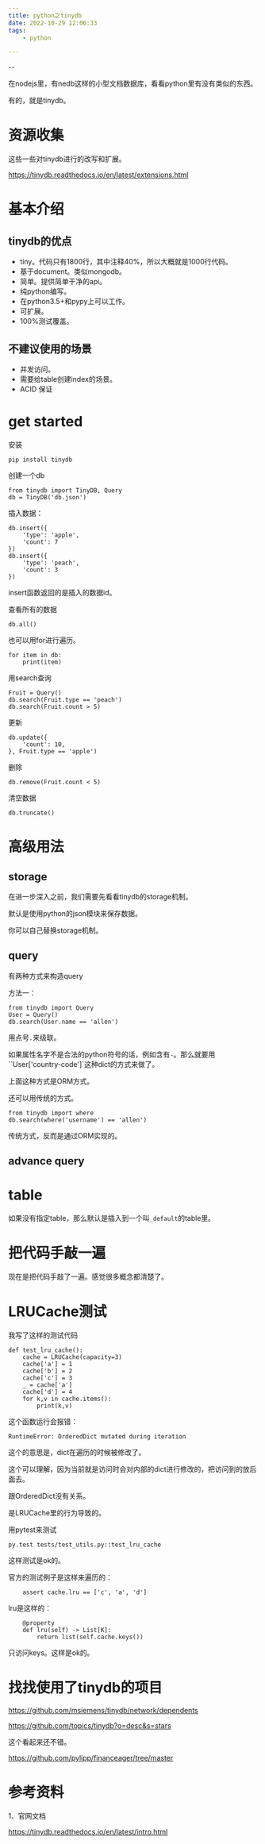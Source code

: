 ```yaml
---
title: python之tinydb
date: 2022-10-29 12:06:33
tags:
	- python

---
```


--

在nodejs里，有nedb这样的小型文档数据库，看看python里有没有类似的东西。

有的，就是tinydb。

# 资源收集

这些一些对tinydb进行的改写和扩展。

https://tinydb.readthedocs.io/en/latest/extensions.html

# 基本介绍

## tinydb的优点

* tiny。代码只有1800行，其中注释40%，所以大概就是1000行代码。
* 基于document。类似mongodb。
* 简单。提供简单干净的api。
* 纯python编写。
* 在python3.5+和pypy上可以工作。
* 可扩展。
* 100%测试覆盖。

## 不建议使用的场景

* 并发访问。
* 需要给table创建index的场景。
* ACID 保证

# get started

安装

```
pip install tinydb
```

创建一个db

```
from tinydb import TinyDB, Query
db = TinyDB('db.json')
```

插入数据：

```
db.insert({
	'type': 'apple',
	'count': 7
})
db.insert({
	'type': 'peach',
	'count': 3
})
```

insert函数返回的是插入的数据id。

查看所有的数据

```
db.all()
```

也可以用for进行遍历。

```
for item in db:
	print(item)
```

用search查询

```
Fruit = Query()
db.search(Fruit.type == 'peach')
db.search(Fruit.count > 5)
```

更新

```
db.update({
	'count': 10,
}, Fruit.type == 'apple')
```

删除

```
db.remove(Fruit.count < 5)
```

清空数据

```
db.truncate()
```

# 高级用法

## storage

在进一步深入之前，我们需要先看看tinydb的storage机制。

默认是使用python的json模块来保存数据。

你可以自己替换storage机制。

## query

有两种方式来构造query

方法一：

```
from tinydb import Query
User = Query()
db.search(User.name == 'allen')
```

用点号`.`来级联。

如果属性名字不是合法的python符号的话，例如含有`-`。那么就要用``User['country-code']`这种dict的方式来做了。

上面这种方式是ORM方式。

还可以用传统的方式。

```
from tinydb import where
db.search(where('username') == 'allen')
```

传统方式，反而是通过ORM实现的。



## advance query



# table

如果没有指定table，那么默认是插入到一个叫`_default`的table里。



# 把代码手敲一遍

现在是把代码手敲了一遍。感觉很多概念都清楚了。

# LRUCache测试

我写了这样的测试代码

```
def test_lru_cache():
    cache = LRUCache(capacity=3)
    cache['a'] = 1
    cache['b'] = 2
    cache['c'] = 3
    _ = cache['a']
    cache['d'] = 4
    for k,v in cache.items():
        print(k,v)
```

这个函数运行会报错：

```
RuntimeError: OrderedDict mutated during iteration
```

这个的意思是，dict在遍历的时候被修改了。

这个可以理解，因为当前就是访问时会对内部的dict进行修改的，把访问到的放后面去。

跟OrderedDict没有关系。

是LRUCache里的行为导致的。

用pytest来测试

```
py.test tests/test_utils.py::test_lru_cache
```

这样测试是ok的。

官方的测试例子是这样来遍历的：

```
    assert cache.lru == ['c', 'a', 'd']
```

lru是这样的：

```
    @property
    def lru(self) -> List[K]:
        return list(self.cache.keys())
```

只访问keys。这样是ok的。

# 找找使用了tinydb的项目

https://github.com/msiemens/tinydb/network/dependents



https://github.com/topics/tinydb?o=desc&s=stars

这个看起来还不错。

https://github.com/pylipp/financeager/tree/master

# 参考资料

1、官网文档

https://tinydb.readthedocs.io/en/latest/intro.html